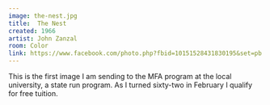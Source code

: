 ```yaml
---
image: the-nest.jpg
title:  The Nest
created: 1966
artist: John Zanzal
room: Color
link: https://www.facebook.com/photo.php?fbid=10151528431830195&set=pb.846910194.-2207520000..&type=3&theater
---
```


This is the first image I am sending to the MFA program at the local university, a state run program. As I turned sixty-two in February I qualify for free tuition. 

